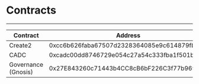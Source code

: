 # Contracts

---

| Contract | Address |
| ---- | ---- |
| Create2 | 0xcc6b626faba67507d2328364085e9c614879fbd5 |
| CADC | 0xcadc00dd8746729e054c27a54c333fba1f501b4d |
| Governance (Gnosis) | 0x27E843260c71443b4CC8cB6bF226C3f77b9695AF |
